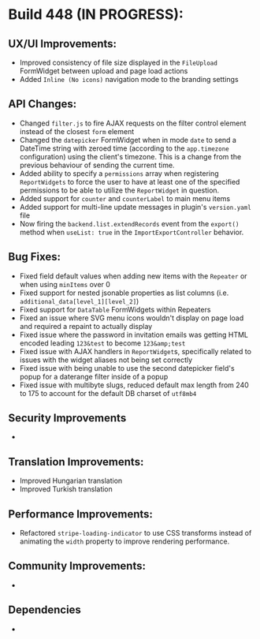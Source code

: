 # Build 448 (IN PROGRESS):

## UX/UI Improvements:
- Improved consistency of file size displayed in the `FileUpload` FormWidget between upload and page load actions
- Added `Inline (No icons)` navigation mode to the branding settings

## API Changes:
- Changed `filter.js` to fire AJAX requests on the filter control element instead of the closest `form` element
- Changed the `datepicker` FormWidget when in mode `date` to send a DateTime string with zeroed time (according to the `app.timezone` configuration) using the client's timezone. This is a change from the previous behaviour of sending the current time.
- Added ability to specify a `permissions` array when registering `ReportWidgets` to force the user to have at least one of the specified permissions to be able to utilize the `ReportWidget` in question.
- Added support for `counter` and `counterLabel` to main menu items
- Added support for multi-line update messages in plugin's `version.yaml` file
- Now firing the `backend.list.extendRecords` event from the `export()` method when `useList: true` in the `ImportExportController` behavior.

## Bug Fixes:
- Fixed field default values when adding new items with the `Repeater` or when using `minItems` over 0
- Fixed support for nested jsonable properties as list columns (i.e. `additional_data[level_1][level_2]`)
- Fixed support for `DataTable` FormWidgets within Repeaters
- Fixed an issue where SVG menu icons wouldn't display on page load and required a repaint to actually display
- Fixed issue where the password in invitation emails was getting HTML encoded leading `123&test` to become `123&amp;test`
- Fixed issue with AJAX handlers in `ReportWidget`s, specifically related to issues with the widget aliases not being set correctly
- Fixed issue with being unable to use the second datepicker field's popup for a daterange filter inside of a popup
- Fixed issue with multibyte slugs, reduced default max length from 240 to 175 to account for the default DB charset of `utf8mb4`

## Security Improvements
-

## Translation Improvements:
- Improved Hungarian translation
- Improved Turkish translation

## Performance Improvements:
- Refactored `stripe-loading-indicator` to use CSS transforms instead of animating the `width` property to improve rendering performance.

## Community Improvements:
-

## Dependencies
-
